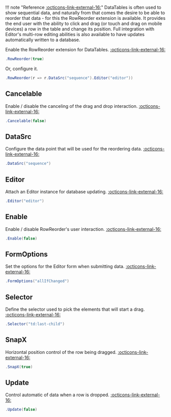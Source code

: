!!! note "Reference [:octicons-link-external-16:](https://datatables.net/extensions/rowreorder/)"
	DataTables is often used to show sequential data, and naturally from that comes the desire to be able to reorder that
	data - for this the RowReorder extension is available. It provides the end user with the ability to click and drag
	(or touch and drag on mobile devices) a row in the table and change its position. 
	Full integration with Editor's multi-row editing abilities is also available to have updates automatically written to a database.

Enable the RowReorder extension for DataTables.
[:octicons-link-external-16:](https://datatables.net/reference/option/rowReorder)
```csharp
.RowReorder(true)
```
Or, configure it.
```csharp
.RowReorder(r => r.DataSrc("sequence").Editor("editor"))
```

## Cancelable
Enable / disable the canceling of the drag and drop interaction.
[:octicons-link-external-16:](https://datatables.net/reference/option/rowReorder.cancelable)
```csharp
.Cancelable(false)
```

## DataSrc
Configure the data point that will be used for the reordering data.
[:octicons-link-external-16:](https://datatables.net/reference/option/rowReorder.dataSrc)
```csharp
.DataSrc("sequence")
```

## Editor
Attach an Editor instance for database updating.
[:octicons-link-external-16:](https://datatables.net/reference/option/rowReorder.editor)
```csharp
.Editor("editor")
```

## Enable
Enable / disable RowReorder's user interaction.
[:octicons-link-external-16:](https://datatables.net/reference/option/rowReorder.enable)
```csharp
.Enable(false)
```

## FormOptions
Set the options for the Editor form when submitting data.
[:octicons-link-external-16:](https://datatables.net/reference/option/rowReorder.formOptions)
```csharp
.FormOptions("allIfChanged")
```

## Selector
Define the selector used to pick the elements that will start a drag.
[:octicons-link-external-16:](https://datatables.net/reference/option/rowReorder.selector)
```csharp
.Selector("td:last-child")
```

## SnapX
Horizontal position control of the row being dragged.
[:octicons-link-external-16:](https://datatables.net/reference/option/rowReorder.snapX)
```csharp
.SnapX(true)
```

## Update
Control automatic of data when a row is dropped.
[:octicons-link-external-16:](https://datatables.net/reference/option/rowReorder.update)
```csharp
.Update(false)
```

